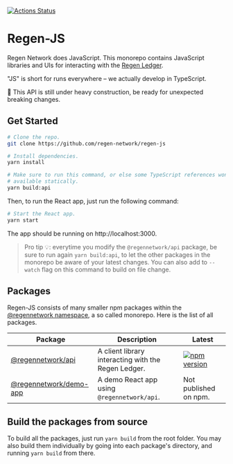 [![Actions Status](https://github.com/regen-network/regen-js/workflows/pr/badge.svg)](https://github.com/regen-network/regen-js/actions)

# Regen-JS

Regen Network does JavaScript. This monorepo contains JavaScript libraries and UIs for interacting with the [Regen Ledger](https://github.com/regen-network/regen-ledger).

"JS" is short for runs everywhere – we actually develop in TypeScript.

🚧 This API is still under heavy construction, be ready for unexpected breaking changes.

## Get Started

```bash
# Clone the repo.
git clone https://github.com/regen-network/regen-js

# Install dependencies.
yarn install

# Make sure to run this command, or else some TypeScript references won't be
# available statically.
yarn build:api
```

Then, to run the React app, just run the following command:

```bash
# Start the React app.
yarn start
```

The app should be running on http://localhost:3000.

> Pro tip 💡: everytime you modify the `@regennetwork/api` package, be sure to run again `yarn build:api`, to let the other packages in the monorepo be aware of your latest changes. You can also add to `--watch` flag on this command to build on file change.

## Packages

Regen-JS consists of many smaller npm packages within the [@regennetwork namespace](https://www.npmjs.com/org/regennetwork), a so called monorepo. Here is the list of all packages.

| Package                                     | Description                                         | Latest                                                                                                                |
| ------------------------------------------- | --------------------------------------------------- | --------------------------------------------------------------------------------------------------------------------- |
| [@regennetwork/api](packages/api)           | A client library interacting with the Regen Ledger. | [![npm version](https://img.shields.io/npm/v/@regennetwork/api.svg)](https://www.npmjs.com/package/@regennetwork/api) |
| [@regennetwork/demo-app](packages/demo-app) | A demo React app using `@regennetwork/api`.         | Not published on npm.                                                                                                 |

## Build the packages from source

To build all the packages, just run `yarn build` from the root folder. You may also build them individually by going into each package's directory, and running `yarn build` from there.
